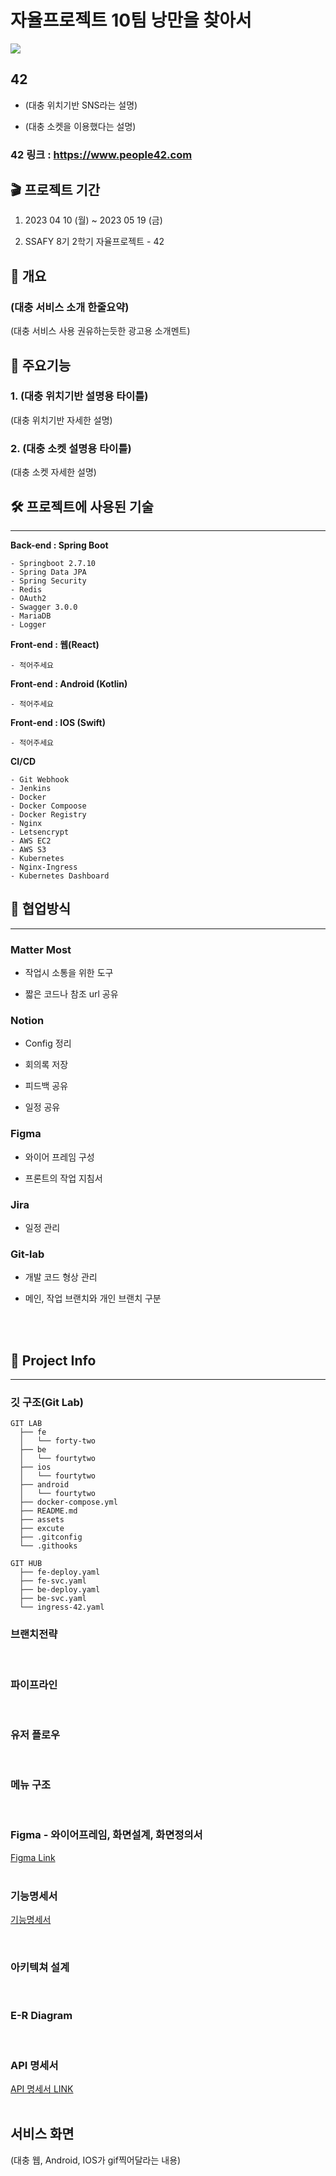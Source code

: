 # 자율프로젝트 10팀 낭만을 찾아서

![](./assets/OG_image.png)

## 42

- (대충 위치기반 SNS라는 설명)

- (대충 소켓을 이용했다는 설명)

### 42 링크 : https://www.people42.com

## :clapper: 프로젝트 기간

1. 2023 04 10 (월) ~ 2023 05 19 (금)

1. SSAFY 8기 2학기 자율프로젝트 - 42

## :scroll: 개요

### (대충 서비스 소개 한줄요약)

(대충 서비스 사용 권유하는듯한 광고용 소개멘트)

## :musical_score: 주요기능

### 1. (대충 위치기반 설명용 타이틀)

(대충 위치기반 자세한 설명)

### 2. (대충 소켓 설명용 타이틀)

(대충 소켓 자세한 설명)

## :hammer_and_wrench: 프로젝트에 사용된 기술

---

**Back-end : Spring Boot**

```Plain Text
- Springboot 2.7.10
- Spring Data JPA
- Spring Security
- Redis
- OAuth2
- Swagger 3.0.0
- MariaDB
- Logger
```

**Front-end : 웹(React)**

```Plain Text
- 적어주세요
```

**Front-end : Android (Kotlin)**

```Plain Text
- 적어주세요
```

**Front-end : IOS (Swift)**

```Plain Text
- 적어주세요
```

**CI/CD**

```Plain Text
- Git Webhook
- Jenkins
- Docker
- Docker Compoose
- Docker Registry
- Nginx
- Letsencrypt
- AWS EC2
- AWS S3
- Kubernetes
- Nginx-Ingress
- Kubernetes Dashboard
```

## :rocket: 협업방식

---

### **Matter Most**

- 작업시 소통을 위한 도구

- 짧은 코드나 참조 url 공유

### **Notion**

- Config 정리

- 회의록 저장

- 피드백 공유

- 일정 공유

### **Figma**

- 와이어 프레임 구성

- 프론트의 작업 지침서

### **Jira**

- 일정 관리

### **Git-lab**

- 개발 코드 형상 관리

- 메인, 작업 브랜치와 개인 브랜치 구분

<br><br>

## :triangular_flag_on_post: Project Info

---

### **깃 구조(Git Lab)**

```
GIT LAB
  ├── fe
  │   └── forty-two
  ├── be
  │   └── fourtytwo
  ├── ios
  │   └── fourtytwo
  ├── android
  │   └── fourtytwo
  ├── docker-compose.yml
  ├── README.md
  ├── assets
  ├── excute
  ├── .gitconfig
  └── .githooks
```

```
GIT HUB
  ├── fe-deploy.yaml
  ├── fe-svc.yaml
  ├── be-deploy.yaml
  ├── be-svc.yaml
  └── ingress-42.yaml
```


### **브랜치전략**

![]()
<br><br>

### **파이프라인**

![]()
<br><br>

### 유저 플로우

![]()
<br><br>

### 메뉴 구조

![]()
<br><br>

### Figma - 와이어프레임, 화면설계, 화면정의서

[Figma Link]()
<br><br>

### 기능명세서

[기능명세서]()

![]() <br>
<br>

### 아키텍쳐 설계

![]()
<br><br>

### E-R Diagram

![]()
<br><br>

### API 명세서

[API 명세서 LINK]()
<br><br>

## 서비스 화면

(대충 웹, Android, IOS가 gif찍어달라는 내용)
